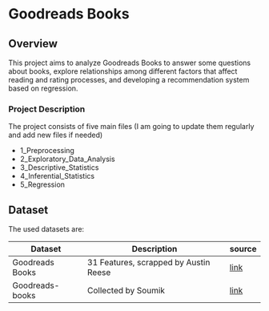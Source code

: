 # Goodreads Books

## Overview 
This project aims to analyze Goodreads Books to answer some questions about books, explore relationships among different factors that affect reading and rating processes, and developing a recommendation system based on regression.

### Project Description
The project consists of five main files (I am going to update them regularly and add new files if needed)

- 1_Preprocessing
- 2_Exploratory_Data_Analysis
- 3_Descriptive_Statistics
- 4_Inferential_Statistics
- 5_Regression

## Dataset

The used datasets are:

| Dataset | Description | source |
|-|-|-|
| Goodreads Books | 31 Features, scrapped by Austin Reese | [link](https://www.kaggle.com/austinreese/goodreads-books)
| Goodreads-books | Collected by Soumik | [link](https://www.kaggle.com/jealousleopard/goodreadsbooks)
